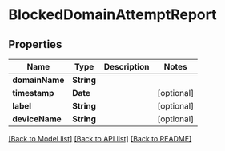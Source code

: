 # BlockedDomainAttemptReport

## Properties
Name | Type | Description | Notes
------------ | ------------- | ------------- | -------------
**domainName** | **String** |  | 
**timestamp** | **Date** |  | [optional] 
**label** | **String** |  | [optional] 
**deviceName** | **String** |  | [optional] 

[[Back to Model list]](../README.md#documentation-for-models) [[Back to API list]](../README.md#documentation-for-api-endpoints) [[Back to README]](../README.md)



